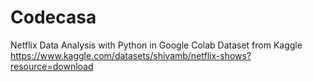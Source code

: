 # Codecasa
Netflix Data Analysis with Python in Google Colab 
Dataset from Kaggle 
https://www.kaggle.com/datasets/shivamb/netflix-shows?resource=download
